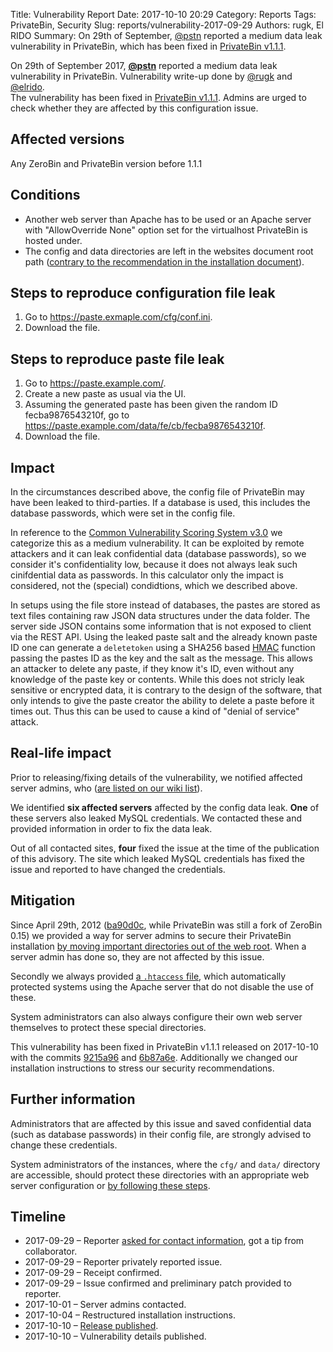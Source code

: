 Title: Vulnerability Report
Date: 2017-10-10 20:29
Category: Reports
Tags: PrivateBin, Security
Slug: reports/vulnerability-2017-09-29
Authors: rugk, El RIDO
Summary: On 29th of September, [@pstn](https://github.com/pstn) reported a medium data leak vulnerability in PrivateBin, which has been fixed in [PrivateBin v1.1.1](https://privatebin.info/news/v1.1.1-release.html).

On 29th of September 2017, **[@pstn](https://github.com/pstn)** reported a medium data leak vulnerability in PrivateBin. Vulnerability write-up done by [@rugk](https://github.com/rugk) and [@elrido](https://github.com/elrido).  
The vulnerability has been fixed in [PrivateBin v1.1.1](https://privatebin.info/news/v1.1.1-release.html). Admins are urged to check whether they are affected by this configuration issue.

## Affected versions

Any ZeroBin and PrivateBin version before 1.1.1

## Conditions

* Another web server than Apache has to be used or an Apache server with "AllowOverride None" option set for the virtualhost PrivateBin is hosted under.
* The config and data directories are left in the websites document root path ([contrary to the recommendation in the installation document](https://github.com/PrivateBin/PrivateBin/wiki/Installation#changing-the-path)).

## Steps to reproduce configuration file leak
1. Go to https://paste.exmaple.com/cfg/conf.ini.
2. Download the file.

## Steps to reproduce paste file leak
1. Go to https://paste.example.com/.
2. Create a new paste as usual via the UI.
3. Assuming the generated paste has been given the random ID fecba9876543210f, go to https://paste.example.com/data/fe/cb/fecba9876543210f.
4. Download the file.

## Impact

In the circumstances described above, the config file of PrivateBin may have been leaked to third-parties. If a database is used, this includes the database passwords, which were set in the config file.

In reference to the [Common Vulnerability Scoring System v3.0](https://www.first.org/cvss/calculator/3.0#CVSS:3.0/AV:N/AC:L/PR:N/UI:N/S:U/C:L/I:N/A:N/E:H/RL:U/RC:C/CR:H/IR:H/AR:H) we categorize this as a medium vulnerability. It can be exploited by remote attackers and it can leak confidential data (database passwords), so we consider it's confidentiality low, because it does not always leak such cinifdential data as passwords. In this calculator only the impact is considered, not the (special) condidtions, which we described above.

In setups using the file store instead of databases, the pastes are stored as text files containing raw JSON data structures under the data folder. The server side JSON contains some information that is not exposed to client via the REST API. Using the leaked paste salt and the already known paste ID one can generate a `deletetoken` using a SHA256 based [HMAC](https://en.wikipedia.org/wiki/Hash-based_message_authentication_code) function passing the pastes ID as the key and the salt as the message. This allows an attacker to delete any paste, if they know it's ID, even without any knowledge of the paste key or contents. While this does not stricly leak sensitive or encrypted data, it is contrary to the design of the software, that only intends to give the paste creator the ability to delete a paste before it times out. Thus this can be used to cause a kind of "denial of service" attack.

## Real-life impact

Prior to releasing/fixing details of the vulnerability, we notified affected server admins, who ([are listed on our wiki list](https://github.com/PrivateBin/PrivateBin/wiki/PrivateBin-Directory)).

We identified **six affected servers** affected by the config data leak. **One** of these servers also leaked MySQL credentials. We contacted these and provided information in order to fix the data leak.

Out of all contacted sites, **four** fixed the issue at the time of the publication of this advisory. The site which leaked MySQL credentials has fixed the issue and reported to have changed the credentials.

## Mitigation

Since April 29th, 2012 ([ba90d0c](https://github.com/PrivateBin/PrivateBin/commit/ba90d0c), while PrivateBin was still a fork of ZeroBin 0.15) we provided a way for server admins to secure their PrivateBin installation [by moving important directories out of the web root](https://github.com/PrivateBin/PrivateBin/wiki/Installation#changing-the-path). When a server admin has done so, they are not affected by this issue.

Secondly we always provided [a `.htaccess` file](https://github.com/PrivateBin/PrivateBin/blob/master/cfg/.htaccess), which automatically protected systems using the Apache server that do not disable the use of these.

System administrators can also always configure their own web server themselves to protect these special directories.

This vulnerability has been fixed in PrivateBin v1.1.1 released on 2017-10-10 with the commits [9215a96](https://github.com/PrivateBin/PrivateBin/commit/9215a9617ed1cd85bb29eb447e22834b0a322fac) and [6b87a6e](https://github.com/PrivateBin/PrivateBin/commit/6b87a6e0e134b33d8f65525250dc0cabfb11dfde). Additionally we changed our installation instructions to stress our security recommendations.

## Further information

Administrators that are affected by this issue and saved confidential data (such as database passwords) in their config file, are strongly advised to change these credentials.

System administrators of the instances, where the `cfg/` and `data/` directory are accessible, should protect these directories with an appropriate web server configuration or [by following these steps](https://github.com/PrivateBin/PrivateBin/wiki/Installation#changing-the-path).

## Timeline

* 2017-09-29 – Reporter [asked for contact information](https://github.com/PrivateBin/PrivateBin/issues/251), got a tip from collaborator.
* 2017-09-29 – Reporter privately reported issue.
* 2017-09-29 – Receipt confirmed.
* 2017-09-29 – Issue confirmed and preliminary patch provided to reporter.
* 2017-10-01 – Server admins contacted.
* 2017-10-04 – Restructured installation instructions.
* 2017-10-10 – [Release published](https://github.com/PrivateBin/PrivateBin/releases/tag/1.1.1).
* 2017-10-10 – Vulnerability details published.
